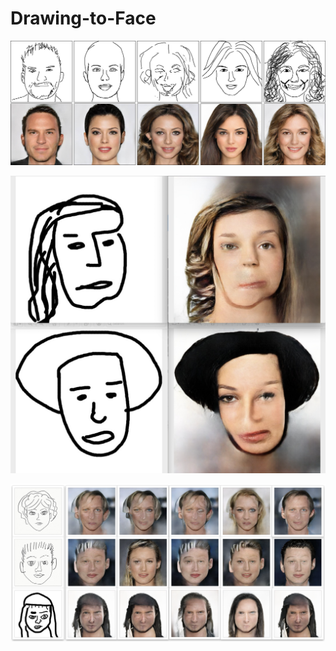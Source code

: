 # Drawing-to-Face

![teaser image from original repo](showcase/teaser.jpg)

![actual image 1](showcase/actualcase1.png)

![actual image 2](showcase/actualcase2.png)



